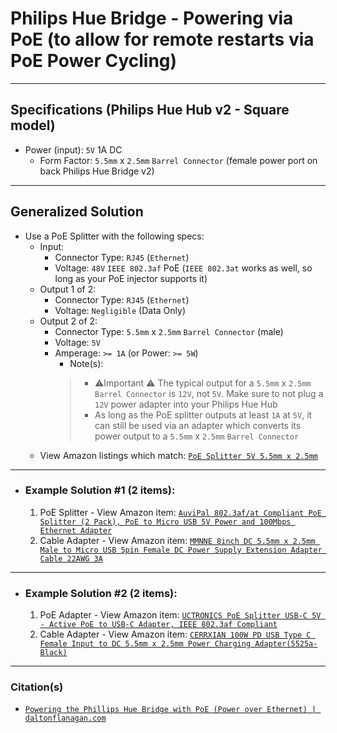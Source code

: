 <!-- ------------------------------------------------------------ -->
# Philips Hue Bridge - Powering via PoE (to allow for remote restarts via PoE Power Cycling)
<!-- ------------------------------------------------------------ -->

***
## Specifications (Philips Hue Hub v2 - Square model)

- Power (input):  `5V` 1A DC
  - Form Factor:  `5.5mm` x `2.5mm` `Barrel Connector` (female power port on back Philips Hue Bridge v2)

<!-- ------------------------------------------------------------ -->

***
## Generalized Solution
  - Use a PoE Splitter with the following specs:
    - Input:
      - Connector Type: `RJ45` (`Ethernet`)
      - Voltage: `48V` `IEEE 802.3af` PoE (`IEEE 802.3at` works as well, so long as your PoE injector supports it)
    - Output 1 of 2:
      - Connector Type: `RJ45` (`Ethernet`)
      - Voltage: `Negligible` (Data Only)
    - Output 2 of 2:
      - Connector Type: `5.5mm` x `2.5mm` `Barrel Connector` (male)
      - Voltage: `5V`
      - Amperage: `>= 1A` (or Power: `>= 5W`)
        - Note(s):
        > - ⚠️Important ⚠️ The typical output for a `5.5mm` x `2.5mm` `Barrel Connector` is `12V`, not `5V`. Make sure to not plug a `12V` power adapter into your Philips Hue Hub
        > - As long as the PoE splitter outputs at least `1A` at `5V`, it can still be used via an adapter which converts its power output to a `5.5mm` x `2.5mm` `Barrel Connector`
    - View Amazon listings which match: [`PoE Splitter 5V 5.5mm x 2.5mm`](https://www.amazon.com/s?k=PoE+Splitter+5V+5.5mm+x+2.5mm)

<!-- ------------------------------------------------------------ -->

***
- ### Example Solution #1 (2 items):
  1. PoE Splitter - View Amazon item: [`AuviPal 802.3af/at Compliant PoE Splitter (2 Pack), PoE to Micro USB 5V Power and 100Mbps Ethernet Adapter`](https://amazon.com/dp/B07TYBQB3B)
  2. Cable Adapter - View Amazon item: [`MMNNE 8inch DC 5.5mm x 2.5mm Male to Micro USB 5pin Female DC Power Supply Extension Adapter Cable 22AWG 3A`](https://amazon.com/dp/B07YFTZ4Z2)

<!-- ------------------------------------------------------------ -->

***
- ### Example Solution #2 (2 items):
  1. PoE Adapter - View Amazon item: [`UCTRONICS PoE Splitter USB-C 5V - Active PoE to USB-C Adapter, IEEE 802.3af Compliant`](https://amazon.com/dp/B087F4QCTR)
  2. Cable Adapter - View Amazon item: [`CERRXIAN 100W PD USB Type C Female Input to DC 5.5mm x 2.5mm Power Charging Adapter(5525a-Black)`](https://amazon.com/dp/B08V11C6T8)

<!-- ------------------------------------------------------------ -->

***
### Citation(s)

- [`Powering the Phillips Hue Bridge with PoE (Power over Ethernet) | daltonflanagan.com`](https://daltonflanagan.com/hue-over-poe/)

<!-- ------------------------------------------------------------ -->